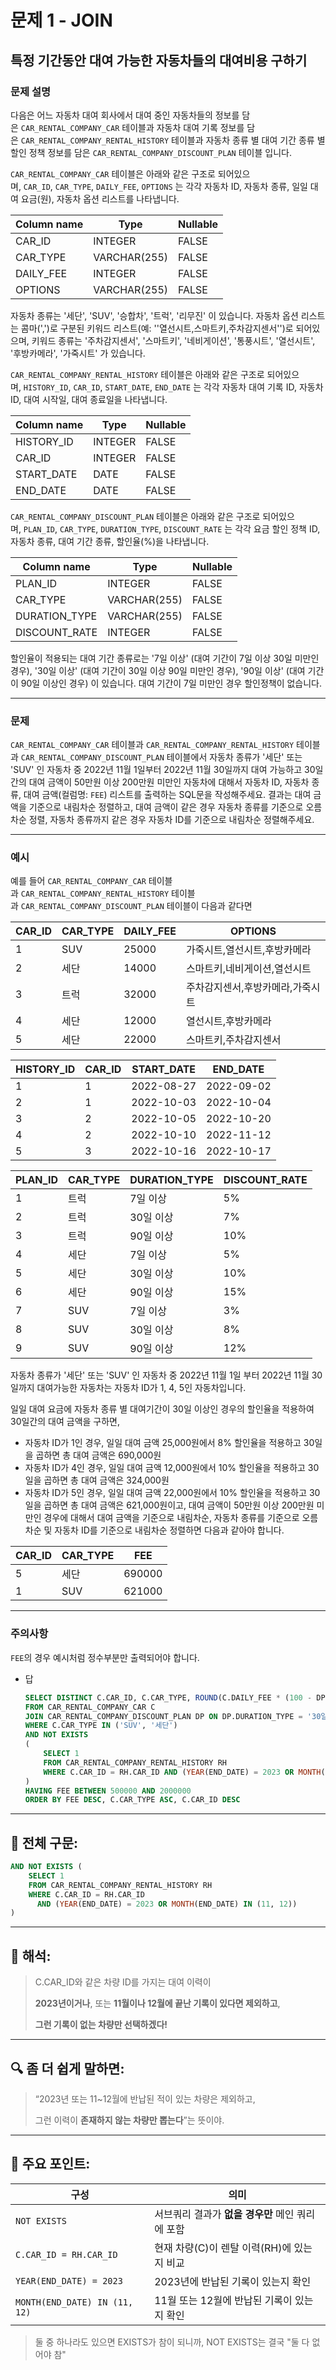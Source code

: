 # 문제 1 - JOIN

## 특정 기간동안 대여 가능한 자동차들의 대여비용 구하기

### **문제 설명**

다음은 어느 자동차 대여 회사에서 대여 중인 자동차들의 정보를 담은 `CAR_RENTAL_COMPANY_CAR` 테이블과 자동차 대여 기록 정보를 담은 `CAR_RENTAL_COMPANY_RENTAL_HISTORY` 테이블과 자동차 종류 별 대여 기간 종류 별 할인 정책 정보를 담은 `CAR_RENTAL_COMPANY_DISCOUNT_PLAN` 테이블 입니다.

`CAR_RENTAL_COMPANY_CAR` 테이블은 아래와 같은 구조로 되어있으며, `CAR_ID`, `CAR_TYPE`, `DAILY_FEE`, `OPTIONS` 는 각각 자동차 ID, 자동차 종류, 일일 대여 요금(원), 자동차 옵션 리스트를 나타냅니다.

| Column name | Type | Nullable |
| --- | --- | --- |
| CAR_ID | INTEGER | FALSE |
| CAR_TYPE | VARCHAR(255) | FALSE |
| DAILY_FEE | INTEGER | FALSE |
| OPTIONS | VARCHAR(255) | FALSE |

자동차 종류는 '세단', 'SUV', '승합차', '트럭', '리무진' 이 있습니다. 자동차 옵션 리스트는 콤마(',')로 구분된 키워드 리스트(예: ''열선시트,스마트키,주차감지센서'')로 되어있으며, 키워드 종류는 '주차감지센서', '스마트키', '네비게이션', '통풍시트', '열선시트', '후방카메라', '가죽시트' 가 있습니다.

`CAR_RENTAL_COMPANY_RENTAL_HISTORY` 테이블은 아래와 같은 구조로 되어있으며, `HISTORY_ID`, `CAR_ID`, `START_DATE`, `END_DATE` 는 각각 자동차 대여 기록 ID, 자동차 ID, 대여 시작일, 대여 종료일을 나타냅니다.

| Column name | Type | Nullable |
| --- | --- | --- |
| HISTORY_ID | INTEGER | FALSE |
| CAR_ID | INTEGER | FALSE |
| START_DATE | DATE | FALSE |
| END_DATE | DATE | FALSE |

`CAR_RENTAL_COMPANY_DISCOUNT_PLAN` 테이블은 아래와 같은 구조로 되어있으며, `PLAN_ID`, `CAR_TYPE`, `DURATION_TYPE`, `DISCOUNT_RATE` 는 각각 요금 할인 정책 ID, 자동차 종류, 대여 기간 종류, 할인율(%)을 나타냅니다.

| Column name | Type | Nullable |
| --- | --- | --- |
| PLAN_ID | INTEGER | FALSE |
| CAR_TYPE | VARCHAR(255) | FALSE |
| DURATION_TYPE | VARCHAR(255) | FALSE |
| DISCOUNT_RATE | INTEGER | FALSE |

할인율이 적용되는 대여 기간 종류로는 '7일 이상' (대여 기간이 7일 이상 30일 미만인 경우), '30일 이상' (대여 기간이 30일 이상 90일 미만인 경우), '90일 이상' (대여 기간이 90일 이상인 경우) 이 있습니다. 대여 기간이 7일 미만인 경우 할인정책이 없습니다.

---

### 문제

`CAR_RENTAL_COMPANY_CAR` 테이블과 `CAR_RENTAL_COMPANY_RENTAL_HISTORY` 테이블과 `CAR_RENTAL_COMPANY_DISCOUNT_PLAN` 테이블에서 자동차 종류가 '세단' 또는 'SUV' 인 자동차 중 2022년 11월 1일부터 2022년 11월 30일까지 대여 가능하고 30일간의 대여 금액이 50만원 이상 200만원 미만인 자동차에 대해서 자동차 ID, 자동차 종류, 대여 금액(컬럼명: `FEE`) 리스트를 출력하는 SQL문을 작성해주세요. 결과는 대여 금액을 기준으로 내림차순 정렬하고, 대여 금액이 같은 경우 자동차 종류를 기준으로 오름차순 정렬, 자동차 종류까지 같은 경우 자동차 ID를 기준으로 내림차순 정렬해주세요.

---

### 예시

예를 들어 `CAR_RENTAL_COMPANY_CAR` 테이블과 `CAR_RENTAL_COMPANY_RENTAL_HISTORY` 테이블과 `CAR_RENTAL_COMPANY_DISCOUNT_PLAN` 테이블이 다음과 같다면

| CAR_ID | CAR_TYPE | DAILY_FEE | OPTIONS |
| --- | --- | --- | --- |
| 1 | SUV | 25000 | 가죽시트,열선시트,후방카메라 |
| 2 | 세단 | 14000 | 스마트키,네비게이션,열선시트 |
| 3 | 트럭 | 32000 | 주차감지센서,후방카메라,가죽시트 |
| 4 | 세단 | 12000 | 열선시트,후방카메라 |
| 5 | 세단 | 22000 | 스마트키,주차감지센서 |

| HISTORY_ID | CAR_ID | START_DATE | END_DATE |
| --- | --- | --- | --- |
| 1 | 1 | 2022-08-27 | 2022-09-02 |
| 2 | 1 | 2022-10-03 | 2022-10-04 |
| 3 | 2 | 2022-10-05 | 2022-10-20 |
| 4 | 2 | 2022-10-10 | 2022-11-12 |
| 5 | 3 | 2022-10-16 | 2022-10-17 |

| PLAN_ID | CAR_TYPE | DURATION_TYPE | DISCOUNT_RATE |
| --- | --- | --- | --- |
| 1 | 트럭 | 7일 이상 | 5% |
| 2 | 트럭 | 30일 이상 | 7% |
| 3 | 트럭 | 90일 이상 | 10% |
| 4 | 세단 | 7일 이상 | 5% |
| 5 | 세단 | 30일 이상 | 10% |
| 6 | 세단 | 90일 이상 | 15% |
| 7 | SUV | 7일 이상 | 3% |
| 8 | SUV | 30일 이상 | 8% |
| 9 | SUV | 90일 이상 | 12% |

자동차 종류가 '세단' 또는 'SUV' 인 자동차 중 2022년 11월 1일 부터 2022년 11월 30일까지 대여가능한 자동차는 자동차 ID가 1, 4, 5인 자동차입니다.

일일 대여 요금에 자동차 종류 별 대여기간이 30일 이상인 경우의 할인율을 적용하여 30일간의 대여 금액을 구하면,

- 자동차 ID가 1인 경우, 일일 대여 금액 25,000원에서 8% 할인율을 적용하고 30일을 곱하면 총 대여 금액은 690,000원
- 자동차 ID가 4인 경우, 일일 대여 금액 12,000원에서 10% 할인율을 적용하고 30일을 곱하면 총 대여 금액은 324,000원
- 자동차 ID가 5인 경우, 일일 대여 금액 22,000원에서 10% 할인율을 적용하고 30일을 곱하면 총 대여 금액은 621,000원이고, 대여 금액이 50만원 이상 200만원 미만인 경우에 대해서 대여 금액을 기준으로 내림차순, 자동차 종류를 기준으로 오름차순 및 자동차 ID를 기준으로 내림차순 정렬하면 다음과 같아야 합니다.

| CAR_ID | CAR_TYPE | FEE |
| --- | --- | --- |
| 5 | 세단 | 690000 |
| 1 | SUV | 621000 |

---

### 주의사항

`FEE`의 경우 예시처럼 정수부분만 출력되어야 합니다.

- 답
    
    ```sql
    SELECT DISTINCT C.CAR_ID, C.CAR_TYPE, ROUND(C.DAILY_FEE * (100 - DP.DISCOUNT_RATE) / 100) * 30 AS FEE
    FROM CAR_RENTAL_COMPANY_CAR C
    JOIN CAR_RENTAL_COMPANY_DISCOUNT_PLAN DP ON DP.DURATION_TYPE = '30일 이상' AND C.CAR_TYPE = DP.CAR_TYPE
    WHERE C.CAR_TYPE IN ('SUV', '세단')
    AND NOT EXISTS
    (
        SELECT 1
        FROM CAR_RENTAL_COMPANY_RENTAL_HISTORY RH
        WHERE C.CAR_ID = RH.CAR_ID AND (YEAR(END_DATE) = 2023 OR MONTH(END_DATE) IN (11, 12))
    )
    HAVING FEE BETWEEN 500000 AND 2000000
    ORDER BY FEE DESC, C.CAR_TYPE ASC, C.CAR_ID DESC 
    ```
    

---

## 🎯 전체 구문:

```sql
AND NOT EXISTS (
    SELECT 1
    FROM CAR_RENTAL_COMPANY_RENTAL_HISTORY RH
    WHERE C.CAR_ID = RH.CAR_ID
      AND (YEAR(END_DATE) = 2023 OR MONTH(END_DATE) IN (11, 12))
)
```

---

## 🧠 해석:

> C.CAR_ID와 같은 차량 ID를 가지는 대여 이력이
> 
> 
> **2023년이거나**, 또는 **11월이나 12월에 끝난 기록이 있다면 제외하고**,
> 
> **그런 기록이 없는 차량만 선택하겠다!**
> 

---

## 🔍 좀 더 쉽게 말하면:

> “2023년 또는 11~12월에 반납된 적이 있는 차량은 제외하고,
> 
> 
> 그런 이력이 **존재하지 않는 차량만 뽑는다**”는 뜻이야.
> 

---

## 📌 주요 포인트:

| 구성 | 의미 |
| --- | --- |
| `NOT EXISTS` | 서브쿼리 결과가 **없을 경우만** 메인 쿼리에 포함 |
| `C.CAR_ID = RH.CAR_ID` | 현재 차량(C)이 렌탈 이력(RH)에 있는지 비교 |
| `YEAR(END_DATE) = 2023` | 2023년에 반납된 기록이 있는지 확인 |
| `MONTH(END_DATE) IN (11, 12)` | 11월 또는 12월에 반납된 기록이 있는지 확인 |

> 둘 중 하나라도 있으면 EXISTS가 참이 되니까, NOT EXISTS는 결국 "둘 다 없어야 참"
>